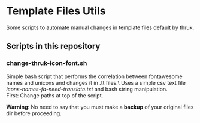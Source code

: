 # Template Files Utils
Some scripts to automate manual changes in template files default by thruk.
## Scripts in this repository
### change-thruk-icon-font.sh
Simple bash script that performs the correlation between fontawesome names and unicons and changes it in .tt files.\ Uses a simple csv text file _icons-names-fa-need-translate.txt_ and bash string manipulation.\
First: Change paths at top of the script.

__Warning__: No need to say that you must make a __backup__ of your original files dir before proceeding.
